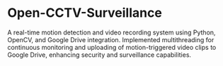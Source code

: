 # Open-CCTV-Surveillance


A real-time motion detection and video recording system using Python, OpenCV, and Google Drive integration. Implemented multithreading for continuous monitoring and uploading of motion-triggered video clips to Google Drive, enhancing security and surveillance capabilities.
